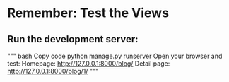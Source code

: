 # Remember: Test the Views
## Run the development server:
"""
bash
Copy code
python manage.py runserver
Open your browser and test:
Homepage: http://127.0.0.1:8000/blog/
Detail page: http://127.0.0.1:8000/blog/1/
"""
